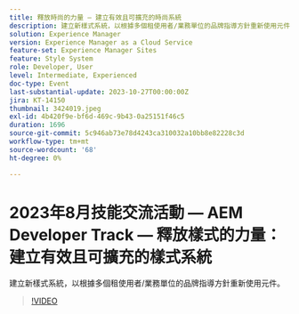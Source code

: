 ```yaml
---
title: 釋放時尚的力量 — 建立有效且可擴充的時尚系統
description: 建立新樣式系統，以根據多個租使用者/業務單位的品牌指導方針重新使用元件。
solution: Experience Manager
version: Experience Manager as a Cloud Service
feature-set: Experience Manager Sites
feature: Style System
role: Developer, User
level: Intermediate, Experienced
doc-type: Event
last-substantial-update: 2023-10-27T00:00:00Z
jira: KT-14150
thumbnail: 3424019.jpeg
exl-id: 4b420f9e-bf6d-469c-9b43-0a25151f46c5
duration: 1696
source-git-commit: 5c946ab73e78d4243ca310032a10bb8e82228c3d
workflow-type: tm+mt
source-wordcount: '68'
ht-degree: 0%

---
```



# 2023年8月技能交流活動 — AEM Developer Track — 釋放樣式的力量：建立有效且可擴充的樣式系統

建立新樣式系統，以根據多個租使用者/業務單位的品牌指導方針重新使用元件。

>[!VIDEO](https://video.tv.adobe.com/v/3424019/?learn=on)
